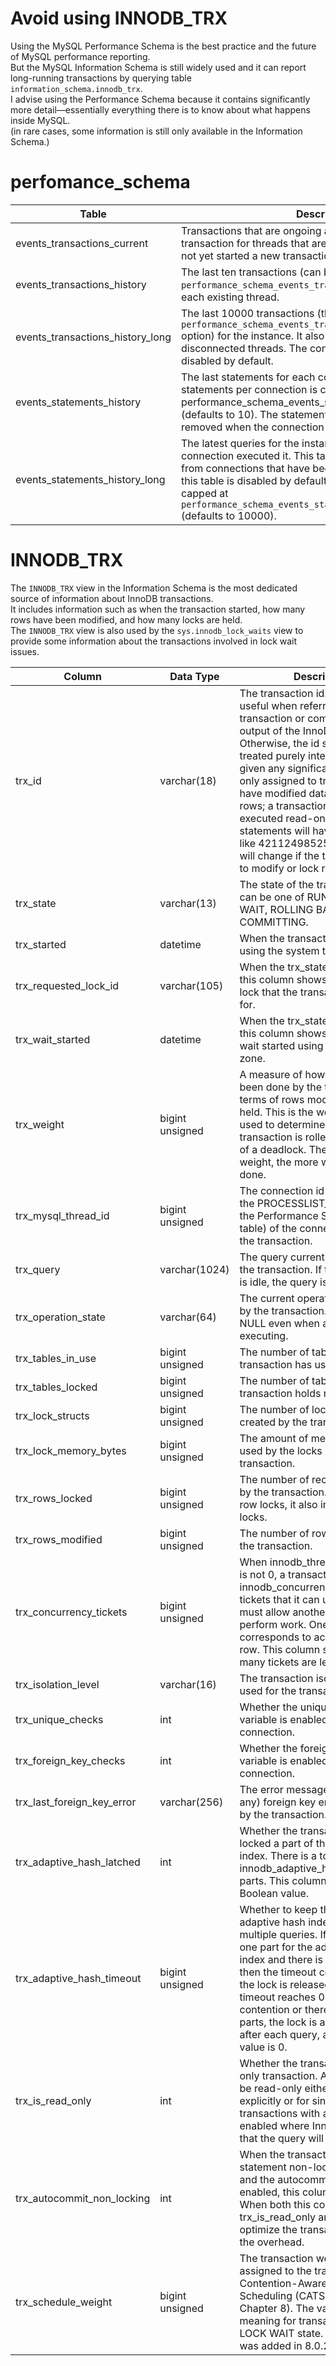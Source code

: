 # Avoid using INNODB_TRX

Using the MySQL Performance Schema is the best practice and the future of MySQL performance reporting.  
But the MySQL Information Schema is still widely used and it can report long-running transactions by querying table `information_schema.innodb_trx`.  
I advise using the Performance Schema because it contains significantly more detail—essentially everything there is to know about what happens inside MySQL.  
(in rare cases, some information is still only available in the Information Schema.)

# perfomance_schema

| Table                            | Description                                                                                                                                                                                                                                                                                                                     |
| -------------------------------- | ------------------------------------------------------------------------------------------------------------------------------------------------------------------------------------------------------------------------------------------------------------------------------------------------------------------------------- |
| events_transactions_current      | Transactions that are ongoing as well as the latest transaction for threads that are still connected but that have not yet started a new transaction.                                                                                                                                                                           |
| events_transactions_history      | The last ten transactions (can be changed with the `performance_schema_events_transactions_history_size`) for each existing thread.                                                                                                                                                                                             |
| events_transactions_history_long | The last 10000 transactions (the `performance_schema_events_transactions_history_long_size` option) for the instance. It also includes transactions for disconnected threads. The consumer for this table is disabled by default.                                                                                               |
| events_statements_history        | The last statements for each connection. The number of statements per connection is capped at performance_schema_events_statements_history_size (defaults to 10). The statements for a connection are removed when the connection is closed.                                                                                    |
| events_statements_history_long   | The latest queries for the instance irrespective of which connection executed it. This table also includes statements from connections that have been closed. The consumer for this table is disabled by default. The number of rows is capped at `performance_schema_events_statements_history_long_size` (defaults to 10000). |

# INNODB_TRX

The `INNODB_TRX` view in the Information Schema is the most dedicated source of information about InnoDB transactions.  
It includes information such as when the transaction started, how many rows have been modified, and how many locks are held.  
The `INNODB_TRX` view is also used by the `sys.innodb_lock_waits` view to provide some information about the transactions involved in lock wait issues.

| Column                     | Data Type       | Description                                                                                                                                                                                                                                                                                                                                                                                                                                                                           |
| -------------------------- | --------------- | ------------------------------------------------------------------------------------------------------------------------------------------------------------------------------------------------------------------------------------------------------------------------------------------------------------------------------------------------------------------------------------------------------------------------------------------------------------------------------------- |
| trx_id                     | varchar(18)     | The transaction id. This can be useful when referring to the transaction or comparing with the output of the InnoDB monitor. Otherwise, the id should be treated purely internal and not be given any significance. The id is only assigned to transactions that have modified data or locked rows; a transaction that only has executed read-only SELECT statements will have a dummy id like 421124985258256 which will change if the transaction starts to modify or lock records. |
| trx_state                  | varchar(13)     | The state of the transaction. This can be one of RUNNING, LOCK WAIT, ROLLING BACK, and COMMITTING.                                                                                                                                                                                                                                                                                                                                                                                    |
| trx_started                | datetime        | When the transaction was started using the system time zone.                                                                                                                                                                                                                                                                                                                                                                                                                          |
| trx_requested_lock_id      | varchar(105)    | When the trx_state is LOCK WAIT, this column shows the id of the lock that the transaction is waiting for.                                                                                                                                                                                                                                                                                                                                                                            |
| trx_wait_started           | datetime        | When the trx_state is LOCK WAIT, this column shows when the lock wait started using the system time zone.                                                                                                                                                                                                                                                                                                                                                                             |
| trx_weight                 | bigint unsigned | A measure of how much work has been done by the transaction in terms of rows modified and locks held. This is the weight that is used to determine which transaction is rolled back in case of a deadlock. The higher the weight, the more work has been done.                                                                                                                                                                                                                        |
| trx_mysql_thread_id        | bigint unsigned | The connection id (the same as the PROCESSLIST_ID column in the Performance Schema threads table) of the connection executing the transaction.                                                                                                                                                                                                                                                                                                                                        |
| trx_query                  | varchar(1024)   | The query currently executed by the transaction. If the transaction is idle, the query is NULL.                                                                                                                                                                                                                                                                                                                                                                                       |
| trx_operation_state        | varchar(64)     | The current operation performed by the transaction. This may be NULL even when a query is executing.                                                                                                                                                                                                                                                                                                                                                                                  |
| trx_tables_in_use          | bigint unsigned | The number of tables the transaction has used.                                                                                                                                                                                                                                                                                                                                                                                                                                        |
| trx_tables_locked          | bigint unsigned | The number of tables the transaction holds row locks in.                                                                                                                                                                                                                                                                                                                                                                                                                              |
| trx_lock_structs           | bigint unsigned | The number of lock structures created by the transaction.                                                                                                                                                                                                                                                                                                                                                                                                                             |
| trx_lock_memory_bytes      | bigint unsigned | The amount of memory in bytes used by the locks held by the transaction.                                                                                                                                                                                                                                                                                                                                                                                                              |
| trx_rows_locked            | bigint unsigned | The number of record locks held by the transaction. While called row locks, it also includes index locks.                                                                                                                                                                                                                                                                                                                                                                             |
| trx_rows_modified          | bigint unsigned | The number of rows modified by the transaction.                                                                                                                                                                                                                                                                                                                                                                                                                                       |
| trx_concurrency_tickets    | bigint unsigned | When innodb_thread_concurrency is not 0, a transaction is assigned innodb_concurrency_tickets tickets that it can use before it must allow another transaction to perform work. One ticket corresponds to accessing one row. This column shows how many tickets are left.                                                                                                                                                                                                             |
| trx_isolation_level        | varchar(16)     | The transaction isolation level used for the transaction.                                                                                                                                                                                                                                                                                                                                                                                                                             |
| trx_unique_checks          | int             | Whether the unique_checks variable is enabled for the connection.                                                                                                                                                                                                                                                                                                                                                                                                                     |
| trx_foreign_key_checks     | int             | Whether the foreign_key_checks variable is enabled for the connection.                                                                                                                                                                                                                                                                                                                                                                                                                |
| trx_last_foreign_key_error | varchar(256)    | The error message of the last (if any) foreign key error encountered by the transaction.                                                                                                                                                                                                                                                                                                                                                                                              |
| trx_adaptive_hash_latched  | int             | Whether the transaction has locked a part of the adaptive hash index. There is a total of innodb_adaptive_hash_index_parts parts. This column is effectively a Boolean value.                                                                                                                                                                                                                                                                                                         |
| trx_adaptive_hash_timeout  | bigint unsigned | Whether to keep the lock on the adaptive hash index across multiple queries. If there is only one part for the adaptive hash index and there is no contention, then the timeout counts down, and the lock is released when the timeout reaches 0. When there is contention or there are multiple parts, the lock is always released after each query, and the timeout value is 0.                                                                                                     |
| trx_is_read_only           | int             | Whether the transaction is a read-only transaction. A transaction can be read-only either by declaring it explicitly or for single-statement transactions with autocommit enabled where InnoDB can detect that the query will only read data.                                                                                                                                                                                                                                         |
| trx_autocommit_non_locking | int             | When the transaction is a single-statement non-locking SELECT and the autocommit option is enabled, this column is set to 1. When both this column and trx_is_read_only are 1, InnoDB can optimize the transaction to reduce the overhead.                                                                                                                                                                                                                                            |
| trx_schedule_weight        | bigint unsigned | The transaction weight that is assigned to the transaction by the Contention-Aware Transaction Scheduling (CATS) algorithm (see Chapter 8). The value only has a meaning for transactions in the LOCK WAIT state. This column was added in 8.0.20.                                                                                                                                                                                                                                    |

